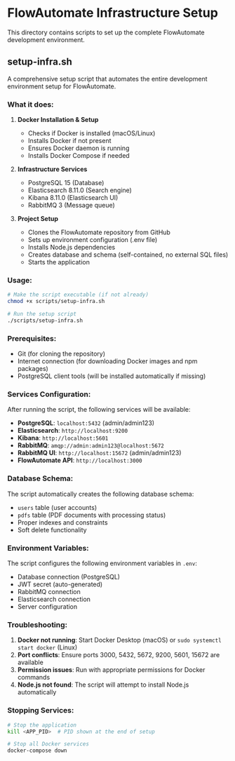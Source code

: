 # FlowAutomate Infrastructure Setup

This directory contains scripts to set up the complete FlowAutomate development environment.

## setup-infra.sh

A comprehensive setup script that automates the entire development environment setup for FlowAutomate.

### What it does:

1. **Docker Installation & Setup**
   - Checks if Docker is installed (macOS/Linux)
   - Installs Docker if not present
   - Ensures Docker daemon is running
   - Installs Docker Compose if needed

2. **Infrastructure Services**
   - PostgreSQL 15 (Database)
   - Elasticsearch 8.11.0 (Search engine)
   - Kibana 8.11.0 (Elasticsearch UI)
   - RabbitMQ 3 (Message queue)

3. **Project Setup**
   - Clones the FlowAutomate repository from GitHub
   - Sets up environment configuration (.env file)
   - Installs Node.js dependencies
   - Creates database and schema (self-contained, no external SQL files)
   - Starts the application

### Usage:

```bash
# Make the script executable (if not already)
chmod +x scripts/setup-infra.sh

# Run the setup script
./scripts/setup-infra.sh
```

### Prerequisites:

- Git (for cloning the repository)
- Internet connection (for downloading Docker images and npm packages)
- PostgreSQL client tools (will be installed automatically if missing)

### Services Configuration:

After running the script, the following services will be available:

- **PostgreSQL**: `localhost:5432` (admin/admin123)
- **Elasticsearch**: `http://localhost:9200`
- **Kibana**: `http://localhost:5601`
- **RabbitMQ**: `amqp://admin:admin123@localhost:5672`
- **RabbitMQ UI**: `http://localhost:15672` (admin/admin123)
- **FlowAutomate API**: `http://localhost:3000`

### Database Schema:

The script automatically creates the following database schema:
- `users` table (user accounts)
- `pdfs` table (PDF documents with processing status)
- Proper indexes and constraints
- Soft delete functionality

### Environment Variables:

The script configures the following environment variables in `.env`:
- Database connection (PostgreSQL)
- JWT secret (auto-generated)
- RabbitMQ connection
- Elasticsearch connection
- Server configuration

### Troubleshooting:

1. **Docker not running**: Start Docker Desktop (macOS) or `sudo systemctl start docker` (Linux)
2. **Port conflicts**: Ensure ports 3000, 5432, 5672, 9200, 5601, 15672 are available
3. **Permission issues**: Run with appropriate permissions for Docker commands
4. **Node.js not found**: The script will attempt to install Node.js automatically

### Stopping Services:

```bash
# Stop the application
kill <APP_PID>  # PID shown at the end of setup

# Stop all Docker services
docker-compose down
```
